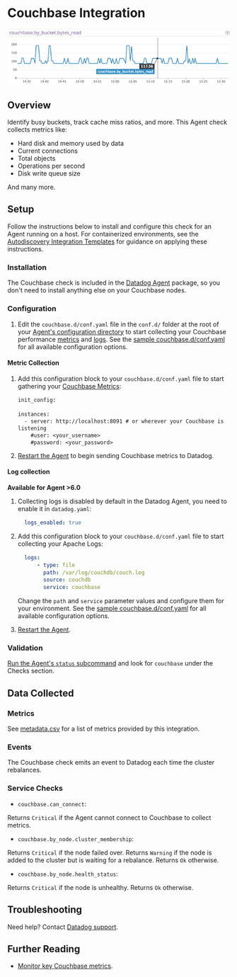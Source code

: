 # Couchbase Integration

![Couchbase Bytes Read][1]

## Overview

Identify busy buckets, track cache miss ratios, and more. This Agent check collects metrics like:

* Hard disk and memory used by data
* Current connections
* Total objects
* Operations per second
* Disk write queue size

And many more.

## Setup

Follow the instructions below to install and configure this check for an Agent running on a host. For containerized environments, see the [Autodiscovery Integration Templates][2] for guidance on applying these instructions.

### Installation

The Couchbase check is included in the [Datadog Agent][3] package, so you don't need to install anything else on your Couchbase nodes.

### Configuration

1. Edit the `couchbase.d/conf.yaml` file in the `conf.d/` folder at the root of your [Agent's configuration directory][4] to start collecting your Couchbase performance [metrics](#metric-collection) and [logs](#log-collection).
  See the [sample couchbase.d/conf.yaml][5] for all available configuration options.

#### Metric Collection

1.  Add this configuration block to your `couchbase.d/conf.yaml` file to start gathering your [Couchbase Metrics](#metrics):

      ```
      init_config:

      instances:
        - server: http://localhost:8091 # or wherever your Couchbase is listening
          #user: <your_username>
          #password: <your_password>
      ```

2. [Restart the Agent][6] to begin sending Couchbase metrics to Datadog.

#### Log collection

**Available for Agent >6.0**

1. Collecting logs is disabled by default in the Datadog Agent, you need to enable it in `datadog.yaml`:

    ```yaml
      logs_enabled: true
    ```

2. Add this configuration block to your `couchbase.d/conf.yaml` file to start collecting your Apache Logs:

    ```yaml
      logs:
          - type: file
            path: /var/log/couchdb/couch.log
            source: couchdb
            service: couchbase
    ```

    Change the `path` and `service` parameter values and configure them for your environment.
    See the [sample couchbase.d/conf.yaml][5] for all available configuration options.

3. [Restart the Agent][6].


### Validation

[Run the Agent's `status` subcommand][7] and look for `couchbase` under the Checks section.

## Data Collected
### Metrics

See [metadata.csv][8] for a list of metrics provided by this integration.

### Events

The Couchbase check emits an event to Datadog each time the cluster rebalances.

### Service Checks

- `couchbase.can_connect`:

Returns `Critical` if the Agent cannot connect to Couchbase to collect metrics.

- `couchbase.by_node.cluster_membership`:

Returns `Critical` if the node failed over.
Returns `Warning` if the node is added to the cluster but is waiting for a rebalance.
Returns `Ok` otherwise.

- `couchbase.by_node.health_status`:

Returns `Critical` if the node is unhealthy. Returns `Ok` otherwise.

## Troubleshooting
Need help? Contact [Datadog support][9].

## Further Reading

* [Monitor key Couchbase metrics][10].


[1]: https://raw.githubusercontent.com/DataDog/integrations-core/master/couchbase/images/couchbase_graph.png
[2]: https://docs.datadoghq.com/agent/autodiscovery/integrations
[3]: https://app.datadoghq.com/account/settings#agent
[4]: https://docs.datadoghq.com/agent/guide/agent-configuration-files/?tab=agentv6#agent-configuration-directory
[5]: https://github.com/DataDog/integrations-core/blob/master/couchbase/datadog_checks/couchbase/data/conf.yaml.example
[6]: https://docs.datadoghq.com/agent/guide/agent-commands/?tab=agentv6#start-stop-and-restart-the-agent
[7]: https://docs.datadoghq.com/agent/guide/agent-commands/?tab=agentv6#agent-status-and-information
[8]: https://github.com/DataDog/integrations-core/blob/master/couchbase/metadata.csv
[9]: https://docs.datadoghq.com/help
[10]: https://www.datadoghq.com/blog/monitoring-couchbase-performance-datadog
